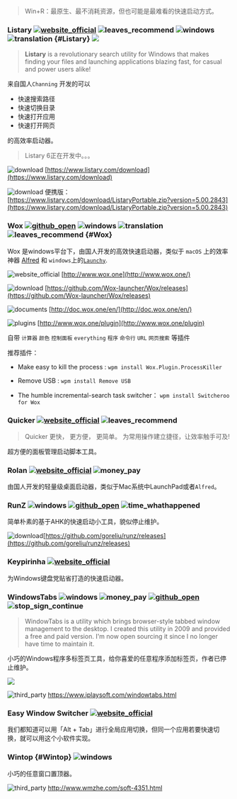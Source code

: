 > Win+R：最原生、最不消耗资源，但也可能是最难看的快速启动方式。

### Listary [![website_official](https://gitbook07.oss-cn-hangzhou.aliyuncs.com/website_official.svg)](https://www.listary.com/) ![leaves_recommend](https://gitbook07.oss-cn-hangzhou.aliyuncs.com/leaves_rec.svg) ![windows](https://gitbook07.oss-cn-hangzhou.aliyuncs.com/windows.svg) ![translation](https://gitbook07.oss-cn-hangzhou.aliyuncs.com/translation.svg) {#Listary} ![](https://img.shields.io/badge/Version-5.00.2843-ff55bb.svg)

> **Listary** is a revolutionary search utility for Windows
that makes finding your files and launching applications blazing fast, for casual and power users alike!

来自国人`Channing` 开发的可以
- 快速搜索路径
- 快速切换目录
- 快速打开应用
- 快速打开网页

的高效率启动器。

> Listary 6正在开发中。。。

![download](https://gitbook07.oss-cn-hangzhou.aliyuncs.com/download.svg) [https://www.listary.com/download](https://www.listary.com/download)

![download](https://gitbook07.oss-cn-hangzhou.aliyuncs.com/download.svg) 便携版：[https://www.listary.com/download/ListaryPortable.zip?version=5.00.2843](https://www.listary.com/download/ListaryPortable.zip?version=5.00.2843)

### Wox [![github_open](https://gitbook07.oss-cn-hangzhou.aliyuncs.com/github_open.svg)](https://github.com/Wox-launcher/Wox) ![windows](https://gitbook07.oss-cn-hangzhou.aliyuncs.com/windows.svg) ![translation](https://gitbook07.oss-cn-hangzhou.aliyuncs.com/translation.svg) ![leaves_recommend](https://gitbook07.oss-cn-hangzhou.aliyuncs.com/leaves_rec.svg) {#Wox}

Wox 是windows平台下，由国人开发的高效快速启动器，类似于 `macOS` 上的效率神器 [Alfred](https://legacy.gitbook.com/book/joaxin/windows-apps-garden/edit#) 和 `windows`上的[`Launchy`](http://www.launchy.net/).

![website_official](https://gitbook07.oss-cn-hangzhou.aliyuncs.com/website_official.svg) [http://www.wox.one](http://www.wox.one/)

![download](https://gitbook07.oss-cn-hangzhou.aliyuncs.com/download.svg) [https://github.com/Wox-launcher/Wox/releases](https://github.com/Wox-launcher/Wox/releases)

![documents](https://gitbook07.oss-cn-hangzhou.aliyuncs.com/documents.svg) [http://doc.wox.one/en/](http://doc.wox.one/en/)

![plugins](https://gitbook07.oss-cn-hangzhou.aliyuncs.com/plugins.svg) [http://www.wox.one/plugin](http://www.wox.one/plugin)

自带 `计算器` `颜色` `控制面板` `everything` `程序` `命令行` `URL` `网页搜索` 等插件

推荐插件：

* Make easy to kill the process : `wpm install Wox.Plugin.ProcessKiller`

* Remove USB : `wpm install Remove USB`

* The humble incremental-search task switcher： `wpm install Switcheroo for Wox`

### Quicker [![website_official](https://gitbook07.oss-cn-hangzhou.aliyuncs.com/website_official.svg)](https://getquicker.net/) ![leaves_recommend](https://gitbook07.oss-cn-hangzhou.aliyuncs.com/leaves_rec.svg)

> Quicker
更快， 更方便， 更简单。
为常用操作建立捷径，让效率触手可及!

超方便的面板管理启动脚本工具。

### Rolan [![website_official](https://gitbook07.oss-cn-hangzhou.aliyuncs.com/website_official.svg)](https://getrolan.com/) ![money_pay](https://gitbook07.oss-cn-hangzhou.aliyuncs.com/money_pay.svg)

由国人开发的轻量级桌面启动器，类似于Mac系统中LaunchPad或者`Alfred`。


### RunZ ![windows](https://gitbook07.oss-cn-hangzhou.aliyuncs.com/windows.svg) [![github_open](https://gitbook07.oss-cn-hangzhou.aliyuncs.com/github_open.svg)](https://github.com/goreliu/runz) ![time_whathappened](https://gitbook07.oss-cn-hangzhou.aliyuncs.com/time_whathappened.svg)

简单朴素的基于AHK的快速启动小工具，貌似停止维护。

![download](https://gitbook07.oss-cn-hangzhou.aliyuncs.com/download.svg)[https://github.com/goreliu/runz/releases](https://github.com/goreliu/runz/releases)

### Keypirinha [![website_official](https://gitbook07.oss-cn-hangzhou.aliyuncs.com/website_official.svg)](http://keypirinha.com/)

为Windows键盘党贴省打造的快速启动器。

### WindowsTabs ![windows](https://gitbook07.oss-cn-hangzhou.aliyuncs.com/windows.svg) ![money_pay](https://gitbook07.oss-cn-hangzhou.aliyuncs.com/money_pay.svg) [![github_open](https://gitbook07.oss-cn-hangzhou.aliyuncs.com/github_open.svg)](https://github.com/mauricef/WindowTabs) ![stop_sign_continue](https://gitbook07.oss-cn-hangzhou.aliyuncs.com/stop_sign_continue_Q.svg)

> WindowTabs is a utility which brings browser-style tabbed window management to the desktop. I created this utility in 2009 and provided a free and paid version. I'm now open sourcing it since I no longer have time to maintain it.

小巧的Windows程序多标签页工具，给你喜爱的任意程序添加标签页，作者已停止维护。

![](../../.gitbook/assets/z-pro-run-windowstabs.png)

![third_party](https://gitbook07.oss-cn-hangzhou.aliyuncs.com/third_party.svg) https://www.iplaysoft.com/windowtabs.html


### Easy Window Switcher [![website_official](https://gitbook07.oss-cn-hangzhou.aliyuncs.com/website_official.svg)](https://neosmart.net/EasySwitch/)

我们都知道可以用「Alt + Tab」进行全局应用切换，但同一个应用若要快速切换，就可以用这个小软件实现。

### Wintop {#Wintop} ![windows](https://gitbook07.oss-cn-hangzhou.aliyuncs.com/windows.svg)

小巧的任意窗口置顶器。

![third_party](https://gitbook07.oss-cn-hangzhou.aliyuncs.com/third_party.svg) http://www.wmzhe.com/soft-4351.html




